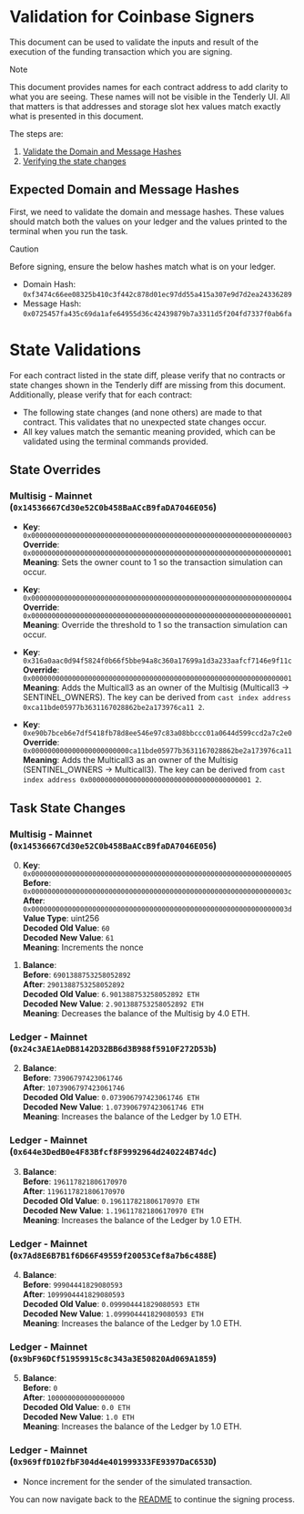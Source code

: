 # Validation for Coinbase Signers

This document can be used to validate the inputs and result of the execution of the funding transaction which you are signing.

> [!NOTE]
>
> This document provides names for each contract address to add clarity to what you are seeing. These names will not be visible in the Tenderly UI. All that matters is that addresses and storage slot hex values match exactly what is presented in this document.

The steps are:

1. [Validate the Domain and Message Hashes](#expected-domain-and-message-hashes)
2. [Verifying the state changes](#state-changes)

## Expected Domain and Message Hashes

First, we need to validate the domain and message hashes. These values should match both the values on your ledger and the values printed to the terminal when you run the task.

> [!CAUTION]
>
> Before signing, ensure the below hashes match what is on your ledger.
>
> - Domain Hash: `0xf3474c66ee08325b410c3f442c878d01ec97dd55a415a307e9d7d2ea24336289`
> - Message Hash: `0x0725457fa435c69da1afe64955d36c42439879b7a3311d5f204fd7337f0ab6fa`

# State Validations

For each contract listed in the state diff, please verify that no contracts or state changes shown in the Tenderly diff are missing from this document. Additionally, please verify that for each contract:

- The following state changes (and none others) are made to that contract. This validates that no unexpected state changes occur.
- All key values match the semantic meaning provided, which can be validated using the terminal commands provided.

## State Overrides

### Multisig - Mainnet (`0x14536667Cd30e52C0b458BaACcB9faDA7046E056`)

- **Key**: `0x0000000000000000000000000000000000000000000000000000000000000003` <br/>
  **Override**: `0x0000000000000000000000000000000000000000000000000000000000000001` <br/>
  **Meaning**: Sets the owner count to 1 so the transaction simulation can occur.

- **Key**: `0x0000000000000000000000000000000000000000000000000000000000000004` <br/>
  **Override**: `0x0000000000000000000000000000000000000000000000000000000000000001` <br/>
  **Meaning**: Override the threshold to 1 so the transaction simulation can occur.

- **Key**: `0x316a0aac0d94f5824f0b66f5bbe94a8c360a17699a1d3a233aafcf7146e9f11c` <br/>
  **Override**: `0x0000000000000000000000000000000000000000000000000000000000000001` <br/>
  **Meaning**: Adds the Multicall3 as an owner of the Multisig (Multicall3 -> SENTINEL_OWNERS). The key can be derived from `cast index address 0xca11bde05977b3631167028862be2a173976ca11 2`.

- **Key**: `0xe90b7bceb6e7df5418fb78d8ee546e97c83a08bbccc01a0644d599ccd2a7c2e0` <br/>
  **Override**: `0x000000000000000000000000ca11bde05977b3631167028862be2a173976ca11` <br/>
  **Meaning**: Adds the Multicall3 as an owner of the Multisig (SENTINEL_OWNERS -> Multicall3). The key can be derived from `cast index address 0x0000000000000000000000000000000000000001 2`.

## Task State Changes

### Multisig - Mainnet (`0x14536667Cd30e52C0b458BaACcB9faDA7046E056`)

0. **Key**: `0x0000000000000000000000000000000000000000000000000000000000000005` <br/>
   **Before**: `0x000000000000000000000000000000000000000000000000000000000000003c` <br/>
   **After**: `0x000000000000000000000000000000000000000000000000000000000000003d` <br/>
   **Value Type**: uint256 <br/>
   **Decoded Old Value**: `60` <br/>
   **Decoded New Value**: `61` <br/>
   **Meaning**: Increments the nonce <br/>

1. **Balance**: <br/>
   **Before**: `6901388753258052892` <br/>
   **After**: `2901388753258052892` <br/>
   **Decoded Old Value**: `6.901388753258052892 ETH` <br/>
   **Decoded New Value**: `2.901388753258052892 ETH` <br/>
   **Meaning**: Decreases the balance of the Multisig by 4.0 ETH. <br/>

### Ledger - Mainnet (`0x24c3AE1AeDB8142D32BB6d3B988f5910F272D53b`)

2. **Balance**: <br/>
   **Before**: `73906797423061746` <br/>
   **After**: `1073906797423061746` <br/>
   **Decoded Old Value**: `0.073906797423061746 ETH` <br/>
   **Decoded New Value**: `1.073906797423061746 ETH` <br/>
   **Meaning**: Increases the balance of the Ledger by 1.0 ETH. <br/>

### Ledger - Mainnet (`0x644e3DedB0e4F83Bfcf8F9992964d240224B74dc`)

3. **Balance**: <br/>
   **Before**: `196117821806170970` <br/>
   **After**: `1196117821806170970` <br/>
   **Decoded Old Value**: `0.196117821806170970 ETH` <br/>
   **Decoded New Value**: `1.196117821806170970 ETH` <br/>
   **Meaning**: Increases the balance of the Ledger by 1.0 ETH. <br/>

### Ledger - Mainnet (`0x7Ad8E6B7B1f6D66F49559f20053Cef8a7b6c488E`)

4. **Balance**: <br/>
   **Before**: `99904441829080593` <br/>
   **After**: `1099904441829080593` <br/>
   **Decoded Old Value**: `0.099904441829080593 ETH` <br/>
   **Decoded New Value**: `1.099904441829080593 ETH` <br/>
   **Meaning**: Increases the balance of the Ledger by 1.0 ETH. <br/>

### Ledger - Mainnet (`0x9bF96DCf51959915c8c343a3E50820Ad069A1859`)

5. **Balance**: <br/>
   **Before**: `0` <br/>
   **After**: `1000000000000000000` <br/>
   **Decoded Old Value**: `0.0 ETH` <br/>
   **Decoded New Value**: `1.0 ETH` <br/>
   **Meaning**: Increases the balance of the Ledger by 1.0 ETH. <br/>

### Ledger - Mainnet (`0x969ffD102fbF304d4e401999333FE9397DaC653D`)

- Nonce increment for the sender of the simulated transaction.

You can now navigate back to the [README](../README.md#43-extract-the-domain-hash-and-the-message-hash-to-approve) to continue the signing process.
